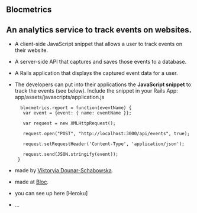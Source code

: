 ## Blocmetrics

## An analytics service to track events on websites.


* A client-side JavaScript snippet that allows a user to track events on their website.

* A server-side API that captures and saves those events to a database.

* A Rails application that displays the captured event data for a user.

* The developers can put into their applications the **JavaScript snippet** to track the events (see below). Include the snippet in your Rails App: app/assets/javascripts/application.js  
  ```
    blocmetrics.report = function(eventName) {
     var event = {event: { name: eventName }};

     var request = new XMLHttpRequest();

     request.open("POST", "http://localhost:3000/api/events", true);

     request.setRequestHeader('Content-Type', 'application/json');

     request.send(JSON.stringify(event));
   }
  ```



* made by [Viktoryia Dounar-Schabowska](https://www.linkedin.com/in/viktoria-dounar-schabowska-6946857/).

* made at [Bloc](http://bloc.io).

* you can see up here [Heroku]

* ...

